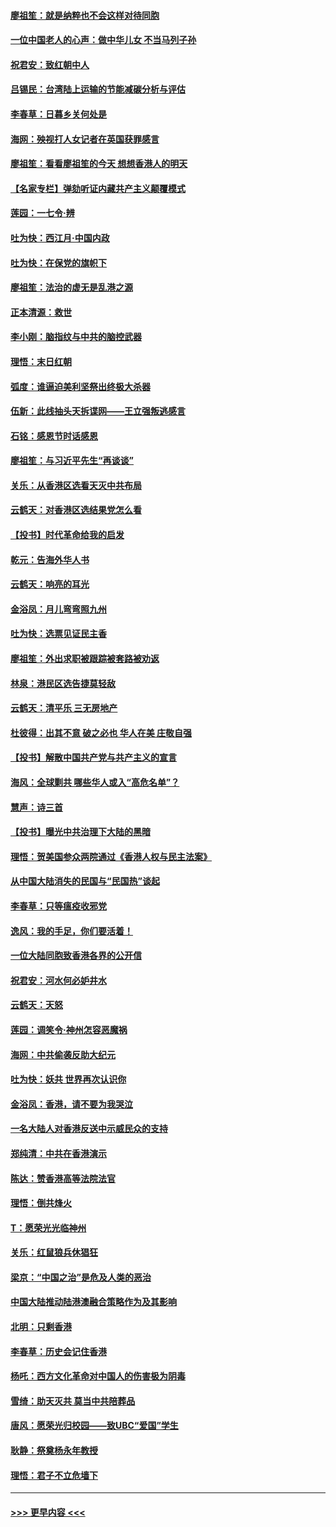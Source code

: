 #### [廖祖笙：就是纳粹也不会这样对待同胞](../pages/nsc993/n11697658.md?t=12040811) 
#### [一位中国老人的心声：做中华儿女 不当马列子孙](../pages/nsc993/n11697525.md?t=12040811) 
#### [祝君安：致红朝中人](../pages/nsc993/n11697518.md?t=12040811) 
#### [吕锡民：台湾陆上运输的节能减碳分析与评估](../pages/nsc993/n11694983.md?t=12040811) 
#### [李春草：日暮乡关何处是](../pages/nsc993/n11694805.md?t=12040811) 
#### [海网：殃视打人女记者在英国获罪感言](../pages/nsc993/n11693832.md?t=12040811) 
#### [廖祖笙：看看廖祖笙的今天 想想香港人的明天](../pages/nsc993/n11693707.md?t=12040811) 
#### [【名家专栏】弹劾听证内藏共产主义颠覆模式](../pages/nsc993/n11693563.md?t=12040811) 
#### [莲园：一七令‧辨](../pages/nsc993/n11692558.md?t=12040811) 
#### [吐为快：西江月·中国内政](../pages/nsc993/n11692071.md?t=12040811) 
#### [吐为快：在保党的旗帜下](../pages/nsc993/n11691188.md?t=12040811) 
#### [廖祖笙：法治的虚无是乱港之源](../pages/nsc993/n11690605.md?t=12040811) 
#### [正本清源：救世](../pages/nsc993/n11689134.md?t=12040811) 
#### [李小刚：脑指纹与中共的脑控武器](../pages/nsc993/n11688900.md?t=12040811) 
#### [理悟：末日红朝](../pages/nsc993/n11688829.md?t=12040811) 
#### [弧度：谁逼迫美利坚祭出终极大杀器](../pages/nsc993/n11688735.md?t=12040811) 
#### [伍新：此线抽头天拆谍网——王立强叛逃感言](../pages/nsc993/n11687981.md?t=12040811) 
#### [石铭：感恩节时话感恩](../pages/nsc993/n11687568.md?t=12040811) 
#### [廖祖笙：与习近平先生“再谈谈”](../pages/nsc993/n11687005.md?t=12040811) 
#### [关乐：从香港区选看天灭中共布局](../pages/nsc993/n11686647.md?t=12040811) 
#### [云鹤天：对香港区选结果党怎么看](../pages/nsc993/n11686216.md?t=12040811) 
#### [【投书】时代革命给我的启发](../pages/nsc993/n11684287.md?t=12040811) 
#### [乾元：告海外华人书](../pages/nsc993/n11684044.md?t=12040811) 
#### [云鹤天：响亮的耳光](../pages/nsc993/n11684254.md?t=12040811) 
#### [金浴凤：月儿弯弯照九州](../pages/nsc993/n11684231.md?t=12040811) 
#### [吐为快：选票见证民主香](../pages/nsc993/n11684206.md?t=12040811) 
#### [廖祖笙：外出求职被跟踪被套路被劝返](../pages/nsc993/n11683874.md?t=12040811) 
#### [林泉：港民区选告捷莫轻敌](../pages/nsc993/n11683930.md?t=12040811) 
#### [云鹤天：清平乐 三无房地产](../pages/nsc993/n11681521.md?t=12040811) 
#### [杜彼得：出其不意 破之必也 华人在美 庄敬自强](../pages/nsc993/n11679554.md?t=12040811) 
#### [【投书】解散中国共产党与共产主义的宣言](../pages/nsc993/n11679177.md?t=12040811) 
#### [海风：全球剿共 哪些华人或入“高危名单”？](../pages/nsc993/n11678617.md?t=12040811) 
#### [慧声：诗三首](../pages/nsc993/n11678848.md?t=12040811) 
#### [【投书】曝光中共治理下大陆的黑暗](../pages/nsc993/n11678674.md?t=12040811) 
#### [理悟：贺美国参众两院通过《香港人权与民主法案》](../pages/nsc993/n11678104.md?t=12040811) 
#### [从中国大陆消失的民国与“民国热”谈起](../pages/nsc993/n11678075.md?t=12040811) 
#### [李春草：只等瘟疫收邪党](../pages/nsc993/n11677308.md?t=12040811) 
#### [逸风：我的手足，你们要活着！](../pages/nsc993/n11676352.md?t=12040811) 
#### [一位大陆同胞致香港各界的公开信](../pages/nsc993/n11675761.md?t=12040811) 
#### [祝君安：河水何必妒井水](../pages/nsc993/n11675746.md?t=12040811) 
#### [云鹤天：天怒](../pages/nsc993/n11675718.md?t=12040811) 
#### [莲园：调笑令‧神州怎容恶魔祸](../pages/nsc993/n11675648.md?t=12040811) 
#### [海网：中共偷袭反助大纪元](../pages/nsc993/n11673515.md?t=12040811) 
#### [吐为快：妖共 世界再次认识你](../pages/nsc993/n11673506.md?t=12040811) 
#### [金浴凤：香港，请不要为我哭泣](../pages/nsc993/n11673248.md?t=12040811) 
#### [一名大陆人对香港反送中示威民众的支持](../pages/nsc993/n11672615.md?t=12040811) 
#### [郑纯清：中共在香港演示](../pages/nsc993/n11670539.md?t=12040811) 
#### [陈达：赞香港高等法院法官](../pages/nsc993/n11669542.md?t=12040811) 
#### [理悟：倒共烽火](../pages/nsc993/n11668844.md?t=12040811) 
#### [T：愿荣光光临神州](../pages/nsc993/n11668421.md?t=12040811) 
#### [关乐：红鼠狼兵休猖狂](../pages/nsc993/n11668378.md?t=12040811) 
#### [梁京：“中国之治”是危及人类的恶治](../pages/nsc993/n11668328.md?t=12040811) 
#### [中国大陆推动陆港澳融合策略作为及其影响](../pages/nsc993/n11668157.md?t=12040811) 
#### [北明：只剩香港](../pages/nsc993/n11668002.md?t=12040811) 
#### [李春草：历史会记住香港](../pages/nsc993/n11667927.md?t=12040811) 
#### [杨吒：西方文化革命对中国人的伤害极为阴毒](../pages/nsc993/n11664521.md?t=12040811) 
#### [雪绮：助天灭共 莫当中共陪葬品](../pages/nsc993/n11662650.md?t=12040811) 
#### [唐风：愿荣光归校园——致UBC“爱国”学生](../pages/nsc993/n11662194.md?t=12040811) 
#### [耿静：祭奠杨永年教授](../pages/nsc993/n11662514.md?t=12040811) 
#### [理悟：君子不立危墙下](../pages/nsc993/n11662172.md?t=12040811) 

----
#### [ >>> 更早内容 <<< ](../indexes/nsc993-earlier.md)
